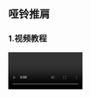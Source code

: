 ## 哑铃推肩

### 1.视频教程


<video src="./视频文件/哑铃推肩.mp4" style="zoom:50%;"/>

### 2.训练内容

- 主要训练位置：肩膀前束
- 训练组数：6-8组，可以固定重量，也可以递增。
- 每组个数：8-12个。

### 3.细节事项

#### 3.1 第一种推法

特点：前束参与比较多，达到90%

- 哑铃放到耳朵左右的高度
- **哑铃内侧略低于哑铃外侧**
- **肘关节**向前微夹一点
- 推至最高点时**手臂**不要完全打直
- 推的时候**快速**一点，放的时候匀速，最高点停0.5s。

#### 3.2 第二种推法

特点：中束会参与到一些

-  两条大笔呈一条直线，也就是说肘关节不微夹。